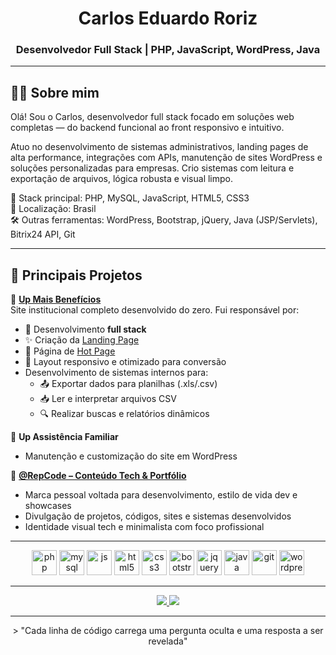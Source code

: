 <h1 align="center">Carlos Eduardo Roriz</h1>
<h3 align="center">Desenvolvedor Full Stack | PHP, JavaScript, WordPress, Java</h3>

---

## 👨‍💻 Sobre mim

Olá! Sou o Carlos, desenvolvedor full stack focado em soluções web completas — do backend funcional ao front responsivo e intuitivo.

Atuo no desenvolvimento de sistemas administrativos, landing pages de alta performance, integrações com APIs, manutenção de sites WordPress e soluções personalizadas para empresas. Crio sistemas com leitura e exportação de arquivos, lógica robusta e visual limpo.

🔧 Stack principal: PHP, MySQL, JavaScript, HTML5, CSS3  
📍 Localização: Brasil  
🛠️ Outras ferramentas: WordPress, Bootstrap, jQuery, Java (JSP/Servlets), Bitrix24 API, Git

---

## 🚀 Principais Projetos

🔹 **[Up Mais Benefícios](https://www.upmaisbeneficios.com.br)**  
Site institucional completo desenvolvido do zero. Fui responsável por:
- 🔧 Desenvolvimento **full stack**
- ✨ Criação da [Landing Page](https://www.upmaisbeneficios.com.br/cadastro)
- 📨 Página de [Hot Page](https://www.upmaisbeneficios.com.br/hot-page)
- 📱 Layout responsivo e otimizado para conversão
- Desenvolvimento de sistemas internos para:
  - 📤 Exportar dados para planilhas (.xls/.csv)
  - 📥 Ler e interpretar arquivos CSV
  - 🔍 Realizar buscas e relatórios dinâmicos

🔹 **Up Assistência Familiar**  
- Manutenção e customização do site em WordPress

  

🔹 **[@RepCode – Conteúdo Tech & Portfólio](https://instagram.com/repcode)**  
- Marca pessoal voltada para desenvolvimento, estilo de vida dev e showcases
- Divulgação de projetos, códigos, sites e sistemas desenvolvidos
- Identidade visual tech e minimalista com foco profissional

---

<p align="center">
  <img src="https://cdn.jsdelivr.net/gh/devicons/devicon/icons/php/php-original.svg" height="40" alt="php" />
  <img src="https://cdn.jsdelivr.net/gh/devicons/devicon/icons/mysql/mysql-original.svg" height="40" alt="mysql" />
  <img src="https://cdn.jsdelivr.net/gh/devicons/devicon/icons/javascript/javascript-original.svg" height="40" alt="js" />
  <img src="https://cdn.jsdelivr.net/gh/devicons/devicon/icons/html5/html5-original.svg" height="40" alt="html5" />
  <img src="https://cdn.jsdelivr.net/gh/devicons/devicon/icons/css3/css3-original.svg" height="40" alt="css3" />
  <img src="https://cdn.jsdelivr.net/gh/devicons/devicon/icons/bootstrap/bootstrap-original.svg" height="40" alt="bootstrap" />
  <img src="https://cdn.jsdelivr.net/gh/devicons/devicon/icons/jquery/jquery-original.svg" height="40" alt="jquery" />
  <img src="https://cdn.jsdelivr.net/gh/devicons/devicon/icons/java/java-original.svg" height="40" alt="java" />
  <img src="https://cdn.jsdelivr.net/gh/devicons/devicon/icons/git/git-original.svg" height="40" alt="git" />
  <img src="https://cdn.jsdelivr.net/gh/devicons/devicon/icons/wordpress/wordpress-original.svg" height="40" alt="wordpress" />
</p>

---

<p align="center">
  <a href="https://www.linkedin.com/in/carlos-eduardo-pedrosa-roriz-216653365" target="_blank">
    <img src="https://img.shields.io/badge/LinkedIn-0077B5?style=for-the-badge&logo=linkedin&logoColor=white" />
  </a>
  <a href="https://instagram.com/repcode__" target="_blank">
    <img src="https://img.shields.io/badge/@repcode__-E4405F?style=for-the-badge&logo=instagram&logoColor=white" />
  </a>
</p>

---
<p align="center">
> "Cada linha de código carrega uma pergunta oculta e uma resposta a ser revelada"
</p>

